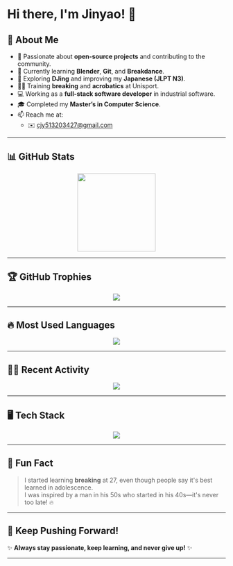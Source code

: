 # Hi there, I'm Jinyao! 👋  

## 🚀 About Me  
- 🔭 Passionate about **open-source projects** and contributing to the community.  
- 🌱 Currently learning **Blender**, **Git**, and **Breakdance**.  
- 🎸 Exploring **DJing** and improving my **Japanese (JLPT N3)**.  
- 🏋️‍♂️ Training **breaking** and **acrobatics** at Unisport.  
- 💻 Working as a **full-stack software developer** in industrial software.  
- 🎓 Completed my **Master’s in Computer Science**.  
- 📫 Reach me at:  
  - ✉️ [cjy513203427@gmail.com](mailto:cjy513203427@gmail.com)  

---

## 📊 GitHub Stats  
<div align="center">
  <img src="https://github-readme-stats.vercel.app/api?username=cjy513203427&show_icons=true&theme=transparent&hide_title=true" height="180px"/>
</div>  

---

## 🏆 GitHub Trophies  
<p align="center">
  <img src="https://github-profile-trophy.vercel.app/?username=cjy513203427&theme=gruvbox&margin-w=10&margin-h=10" />
</p>  

---

## 🔥 Most Used Languages  
<div align="center">
  <img src="https://github-readme-stats.vercel.app/api/top-langs/?username=cjy513203427&theme=radical&layout=compact&hide=jupyter%20notebook" />
</div>  

---

## 🧑‍💻 Recent Activity  
<p align="center">
  <img src="https://github-readme-activity-graph.vercel.app/graph?username=cjy513203427&theme=react-dark&hide_border=true" />
</p>  

---

## 🖥️ Tech Stack  
<p align="center">
  <img src="https://skillicons.dev/icons?i=angular,go,java,cpp,python,kotlin,ts,docker,nestjs,sqlite,git,blender" />
</p>  

---

## 🎯 Fun Fact  
> I started learning **breaking** at 27, even though people say it's best learned in adolescence.  
> I was inspired by a man in his 50s who started in his 40s—it's never too late! 🔥  

---

## 🚀 Keep Pushing Forward!  
✨ **Always stay passionate, keep learning, and never give up!** ✨  

---

